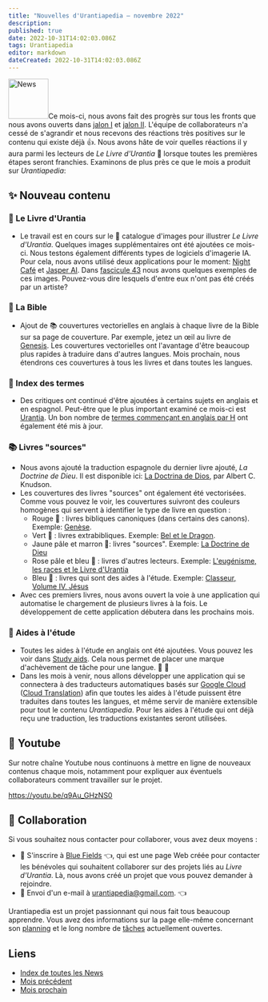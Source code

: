 ```yaml
---
title: "Nouvelles d'Urantiapedia — novembre 2022"
description: 
published: true
date: 2022-10-31T14:02:03.086Z
tags: Urantiapedia
editor: markdown
dateCreated: 2022-10-31T14:02:03.086Z
---
```


<img src="/_assets/svg/icon-news.svg" alt="News" style="width: 80px;">Ce mois-ci, nous avons fait des progrès sur tous les fronts que nous avons ouverts dans [jalon I](/fr/help/phases#jalon-i-le-livre-durantia-la-bible-et-lindex-des-sujets) et [jalon II](/fr/help/phases#jalon-ii-livres-articles-aides-%C3%A0-l%C3%A9tude-sch%C3%A9mas-et-index). L'équipe de collaborateurs n'a cessé de s'agrandir et nous recevons des réactions très positives sur le contenu qui existe déjà :+1:. Nous avons hâte de voir quelles réactions il y aura parmi les lecteurs de _Le Livre d'Urantia_ :blue_book: lorsque toutes les premières étapes seront franchies. Examinons de plus près ce que le mois a produit sur _Urantiapedia_:

## :sparkles: Nouveau contenu

### :blue_book: Le Livre d'Urantia

- Le travail est en cours sur le :sunrise_over_mountains: catalogue d'images pour illustrer _Le Livre d'Urantia_. Quelques images supplémentaires ont été ajoutées ce mois-ci. Nous testons également différents types de logiciels d'imagerie IA. Pour cela, nous avons utilisé deux applications pour le moment: [Night Café](https://creator.nightcafe.studio/) et [Jasper AI](https://www.jasper.ai/). Dans [fascicule 43](/fr/The_Urantia_Book/43) nous avons quelques exemples de ces images. Pouvez-vous dire lesquels d'entre eux n'ont pas été créés par un artiste?

### :closed_book: La Bible

- Ajout de :books: couvertures vectorielles en anglais à chaque livre de la Bible sur sa page de couverture. Par exemple, jetez un œil au livre de [Genesis](/en/Bible/Genesis). Les couvertures vectorielles ont l'avantage d'être beaucoup plus rapides à traduire dans d'autres langues. Mois prochain, nous étendrons ces couvertures à tous les livres et dans toutes les langues.

### :card_index: Index des termes 

- Des critiques ont continué d'être ajoutées à certains sujets en anglais et en espagnol. Peut-être que le plus important examiné ce mois-ci est [Urantia](/en/topic/Urantia). Un bon nombre de [termes commençant en anglais par H](/en/index/topics#h) ont également été mis à jour. 

### :books: Livres "sources"

- Nous avons ajouté la traduction espagnole du dernier livre ajouté, _La Doctrine de Dieu_. Il est disponible ici: [La Doctrina de Dios](/es/book/Albert_C_Knudson/The_Doctrine_of_God), par Albert C. Knudson. 
- Les couvertures des livres "sources" ont également été vectorisées. Comme vous pouvez le voir, les couvertures suivront des couleurs homogènes qui servent à identifier le type de livre en question : 
  - Rouge :closed_book: : livres bibliques canoniques (dans certains des canons). Exemple: [Genèse](/en/Bible/Genesis). 
  - Vert :green_book: : livres extrabibliques. Exemple: [Bel et le Dragon](/en/Bible/Bel_and_the_Dragon).
  - Jaune pâle et marron :ledger:: livres "sources". Exemple: [La Doctrine de Dieu](/en/book/Albert_C_Knudson/The_Doctrine_of_God)
  - Rose pâle et bleu :notebook_with_decorative_cover: : livres d'autres lecteurs. Exemple: [L'eugénisme, les races et le Livre d'Urantia](/en/book/Halbert_Katzen/Eugenics_Race_and_The_Urantia_Book) 
  - Bleu :blue_book: : livres qui sont des aides à l'étude. Exemple: [Classeur, Volume IV, Jésus](/en/article/William_S_Sadler/Workbook_4_Jesus) 
- Avec ces premiers livres, nous avons ouvert la voie à une application qui automatise le chargement de plusieurs livres à la fois. Le développement de cette application débutera dans les prochains mois. 

### :notebook: Aides à l'étude 

- Toutes les aides à l'étude en anglais ont été ajoutées. Vous pouvez les voir dans [Study aids](/en/index/study_aids). Cela nous permet de placer une marque d'achèvement de tâche pour une langue. :tada: :tada:
- Dans les mois à venir, nous allons développer une application qui se connectera à des traducteurs automatiques basés sur [Google Cloud](https://cloud.google.com/gcp/) ([Cloud Translation](https://cloud.google.com/translate/docs/)) afin que toutes les aides à l'étude puissent être traduites dans toutes les langues, et même servir de manière extensible pour tout le contenu _Urantiapedia_. Pour les aides à l'étude qui ont déjà reçu une traduction, les traductions existantes seront utilisées.

## :movie_camera: Youtube

Sur notre chaîne Youtube nous continuons à mettre en ligne de nouveaux contenus chaque mois, notamment pour expliquer aux éventuels collaborateurs comment travailler sur le projet.

https://youtu.be/q9Au_GHzNS0

## :blue_heart: Collaboration

Si vous souhaitez nous contacter pour collaborer, vous avez deux moyens :
- :blue_heart: S'inscrire à [Blue Fields](https://blue-fields.netlify.app/) :point_left:, qui est une page Web créée pour contacter les bénévoles qui souhaitent collaborer sur des projets liés au _Livre d'Urantia_. Là, nous avons créé un projet que vous pouvez demander à rejoindre.
- :love_letter: Envoi d'un e-mail à urantiapedia@gmail.com. :point_left:

Urantiapedia est un projet passionnant qui nous fait tous beaucoup apprendre. Vous avez des informations sur la page elle-même concernant son [planning](/fr/help/phases) et le long nombre de [tâches](/fr/help/status) actuellement ouvertes.


## Liens 

- [Index de toutes les News](/fr/news)
- [Mois précédent](/fr/news/2022/10)
- [Mois prochain](/fr/news/2022/12)